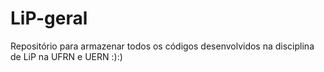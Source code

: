 # LiP-geral

Repositório para armazenar todos os códigos desenvolvidos na disciplina de LiP na UFRN e UERN
:):)
